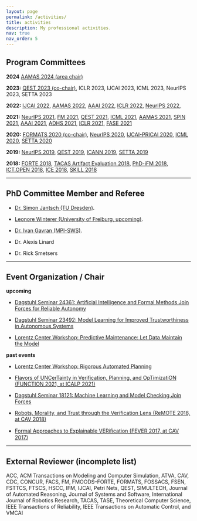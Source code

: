 ```yaml
---
layout: page
permalink: /activities/
title: activities
description: My professional activities.
nav: true
nav_order: 5
---
```



## Program Committees

**2024** <a href="https://www.aamas2024-conference.auckland.ac.nz/" target="_blank">AAMAS 2024 (area chair)</a>

**2023:** <a href="https://www.qest.org/qest2023/" target="_blank">QEST 2023 (co-chair)</a>, ICLR 2023, IJCAI 2023, ICML 2023, NeurIPS 2023, SETTA 2023

**2022:** <a href="" target="_blank">IJCAI 2022</a>, <a href="" target="_blank">AAMAS 2022</a>, <a href="" target="_blank">AAAI 2022</a>, <a href="https://iclr.cc/" target="_blank">ICLR 2022</a>, <a href="https://nips.cc/Conferences/2022" target="_blank">NeurIPS 2022</a>,

**2021:** <a href="https://nips.cc/Conferences/2021/Dates" target="_blank">NeurIPS 2021</a>, <a href="http://formalmethods2021.csp.escience.cn/dct/page/1" target="_blank">FM 2021</a>, <a href="https://www.qest.org/qest2021/index.html" target="_blank">QEST 2021</a>, <a href="https://icml.cc/Conferences/2021" target="_blank">ICML 2021</a>, <a href="https://aamas2021.soton.ac.uk/" target="_blank">AAMAS 2021</a>, <a href="https://conf.researchr.org/track/ecoop-issta-2021/ecoop-issta-2021-spin" target="_blank">SPIN 2021</a>, <a href="https://aaai.org/Conferences/AAAI-21/" target="_blank">AAAI 2021</a>, <a href="https://sites.uclouvain.be/adhs21/" target="_blank">ADHS 2021</a>, <a href="https://iclr.cc/" target="_blank">ICLR 2021</a>, <a href="" target="_blank">FASE 2021</a>

**2020:**
<a href="https://formats-2020.cs.ru.nl/index.html" target="_blank">FORMATS 2020 (co-chair)</a>, <a href="https://nips.cc/Conferences/2020/Dates" target="_blank">NeurIPS 2020</a>, <a href="https://ijcai20.org/" target="_blank">IJCAI-PRICAI 2020</a>, <a href="https://icml.cc/Conferences/2020/Dates" target="_blank">ICML 2020</a>, <a href="http://lcs.ios.ac.cn/setta2020/index.html" target="_blank">SETTA 2020</a>

**2019:**
<a href="https://nips.cc" target="_blank">NeurIPS 2019</a>, <a href="http://www.qest.org/qest2019/" target="_blank">QEST 2019</a>, <a href="https://e-nns.org/icann2019/" target="_blank">ICANN 2019</a>, <a href="http://www4.comp.polyu.edu.hk/~csguannan/setta19/???" target="_blank">SETTA 2019</a>

**2018:**
<a href="http://2018.discotec.org/cfp_forte.html" target="_blank">FORTE 2018</a>, <a href="https://tacas.info/artifacts.php" target="_blank">TACAS Artifact Evaluation 2018</a>, <a href="http://ifm2018.cs.nuim.ie/PhDSymposium" target="_blank">PhD-iFM 2018</a>, <a href="http://www.ictopen.nl/" target="_blank">ICT.OPEN 2018</a>, <a href="http://2018.discotec.org/cfp_w_ice.html" target="_blank">ICE 2018</a>, <a href="http://skill.informatik.uni-leipzig.de/blog/" target="_blank">SKILL 2018</a>	

---

## PhD Committee Member and Referee

* <a href="https://www.inf.tu-dresden.de/index.php?node_id=3841&ln=en" target="_blank">Dr. Simon Jantsch (TU Dresden)</a>.

* <a href="https://ira.informatik.uni-freiburg.de/src/team_view.php?teamID=77" target="_blank">Leonore Winterer (University of Freiburg, upcoming)</a>.

* <a href="https://www.mpi-sws.org/people/gavran/" target="_blank">Dr. Ivan Gavran (MPI-SWS)</a>.

* Dr. Alexis Linard

* Dr. Rick Smetsers

---

## Event Organization / Chair


**upcoming**
* <a href="https://www.dagstuhl.de/24361" target="_blank">Dagstuhl Seminar 24361: Artificial Intelligence and Formal Methods Join Forces for Reliable Autonomy</a>

* <a href="https://www.dagstuhl.de/23492" target="_blank">Dagstuhl Seminar 23492: Model Learning for Improved Trustworthiness in Autonomous Systems</a>

* <a href="https://www.lorentzcenter.nl/predictive-maintenance-let-data-maintain-the-model.html" target="_blank">Lorentz Center Workshop: Predictive Maintenance: Let Data Maintain the Model</a>


**past events**
* <a href="https://www.lorentzcenter.nl/rigorous-automated-planning-2022.html" target="_blank">Lorentz Center Workshop: Rigorous Automated Planning</a>

* <a href="https://function-2021.cs.ru.nl/" target="_blank">Flavors of UNCerTainty in Verification, Planning, and OpTimizatiON (FUNCTION 2021, at ICALP 2021)</a>

* <a href="http://www.dagstuhl.de/en/program/calendar/semhp/?semnr=18121" target="_blank">Dagstuhl Seminar 18121: Machine Learning and Model Checking Join Forces</a>

* <a href="http://qav.comlab.ox.ac.uk/robots_morality_trust/" target="_blank">Robots, Morality, and Trust through the Verification Lens (ReMOTE 2018, at CAV 2018)</a>

* <a href="http://fever.nilsjansen.org" target="_blank">Formal Approaches to Explainable VERiﬁcation (FEVER 2017, at CAV 2017)</a>

---

## External Reviewer (incomplete list)

ACC, ACM Transactions on Modeling and Computer Simulation, ATVA, CAV, CDC, CONCUR, FACS, FM, FMOODS–FORTE, FORMATS, FOSSACS, FSEN, FSTTCS, FTSCS, HSCC, IFM, IJCAI, Petri Nets, QEST, SIMULTECH, Journal of Automated Reasoning, Journal of Systems and Software, International Journal of Robotics Research, TACAS, TASE, Theoretical Computer Science, IEEE Transactions of Reliability, IEEE Transactions on Automatic Control, and VMCAI			

